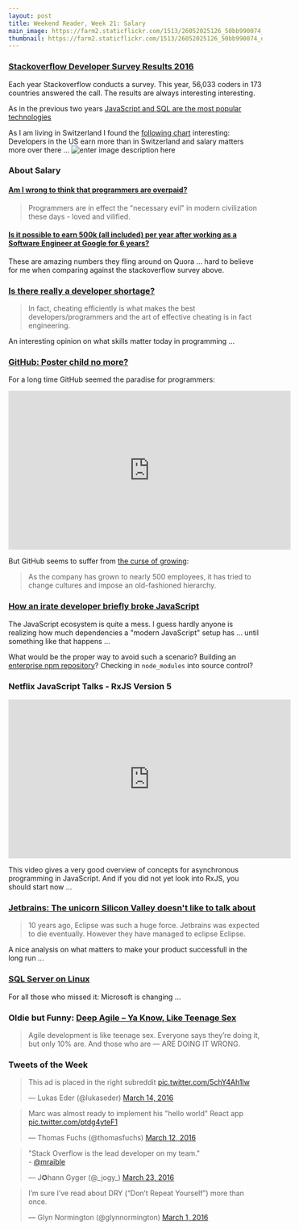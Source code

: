 ```yaml
---
layout: post
title: Weekend Reader, Week 21: Salary
main_image: https://farm2.staticflickr.com/1513/26052025126_50bb990074_b.jpg
thumbnail: https://farm2.staticflickr.com/1513/26052025126_50bb990074_q.jpg
---
```



### [Stackoverflow Developer Survey Results 2016](http://stackoverflow.com/research/developer-survey-2016)

Each year Stackoverflow conducts a survey. This year, 56,033 coders in 173 countries answered the call. The results are always interesting interesting.

As in the previous two years [JavaScript and SQL are the most popular technologies](http://stackoverflow.com/research/developer-survey-2016#technology-most-popular-technologies)

As I am living in Switzerland I found the [following chart](http://stackoverflow.com/research/developer-survey-2016#money-matters-more-in-some-countries) interesting: Developers in the US earn more than in Switzerland and salary matters more over there ...
![enter image description here](https://i.imgur.com/TEj6gx4.png)



### About Salary

#### [Am I wrong to think that programmers are overpaid?](https://www.quora.com/Am-I-wrong-to-think-that-programmers-are-overpaid)

> Programmers are in effect the "necessary evil" in modern civilization
> these days - loved and vilified.

#### [Is it possible to earn 500k (all included) per year after working as a Software Engineer at Google for 6 years?](https://www.quora.com/Is-it-possible-to-earn-500k-all-included-per-year-after-working-as-a-Software-Engineer-at-Google-for-6-years)

These are amazing numbers they fling around on Quora ... hard to believe for me when comparing against the stackoverflow survey above.


### [Is there really a developer shortage?](https://www.quora.com/Is-there-really-a-developer-shortage)

> In fact, cheating efficiently is what makes the best developers/programmers and the art of effective cheating is in fact engineering.

An interesting opinion on what skills matter today in programming ...



### [GitHub: Poster child no more?](http://uk.businessinsider.com/github-identity-crisis-2016-2)

For a long time GitHub seemed the paradise for programmers:
<iframe width="560" height="315" src="https://www.youtube.com/embed/i-qpexZE8Yc?list=FL47T0bLSKg2AqYyimBC47fA" frameborder="0" allowfullscreen></iframe>

But GitHub seems to suffer from [the curse of growing](http://uk.businessinsider.com/github-identity-crisis-2016-2):

> As the company has grown to nearly 500 employees, it has tried to change cultures and impose an old-fashioned hierarchy.



### [How an irate developer briefly broke JavaScript](http://www.theverge.com/2016/3/24/11300840/how-an-irate-developer-briefly-broke-javascript)

The JavaScript ecosystem is quite a mess. I guess hardly anyone is realizing how much dependencies a "modern JavaScript" setup has ... until something like that happens ...

What would be the proper way to avoid such a scenario? Building an [enterprise npm repository](https://books.sonatype.com/nexus-book/reference/npm-proxying-registries.html)? Checking in `node_modules` into source control?



### Netflix JavaScript Talks - RxJS Version 5

<iframe width="560" height="315" src="https://www.youtube.com/embed/COviCoUtwx4" frameborder="0" allowfullscreen></iframe>

This video gives a very good overview of concepts for asynchronous programming in JavaScript. And if you did not yet look into RxJS, you should start now ...



### [Jetbrains: The unicorn Silicon Valley doesn't like to talk about](http://movingfulcrum.com/jetbrains-the-unicorn-silicon-valley-doesnt-like-to-talk-about/)

> 10 years ago, Eclipse was such a huge force. Jetbrains was expected to die eventually. However they have managed to eclipse Eclipse.

A nice analysis on what matters to make your product successfull in the long run ...



### [SQL Server on Linux](http://blogs.microsoft.com/blog/2016/03/07/announcing-sql-server-on-linux/)
For all those who missed it: Microsoft is changing ... 



### Oldie but Funny: [Deep Agile – Ya Know, Like Teenage Sex](http://hackerchick.com/deep-agile-ya-know-like-teenage-sex)

> Agile development is like teenage sex. Everyone says they’re doing it,
> but only 10% are. And those who are — ARE DOING IT WRONG.


### Tweets of the Week

<blockquote class="twitter-tweet" data-lang="en"><p lang="en" dir="ltr">This ad is placed in the right subreddit <a href="https://t.co/5chY4Ah1Iw">pic.twitter.com/5chY4Ah1Iw</a></p>&mdash; Lukas Eder (@lukaseder) <a href="https://twitter.com/lukaseder/status/709431706802130945">March 14, 2016</a></blockquote>

<blockquote class="twitter-tweet" data-lang="en"><p lang="en" dir="ltr">Marc was almost ready to implement his &quot;hello world&quot; React app <a href="https://t.co/ptdg4yteF1">pic.twitter.com/ptdg4yteF1</a></p>&mdash; Thomas Fuchs (@thomasfuchs) <a href="https://twitter.com/thomasfuchs/status/708675139253174273">March 12, 2016</a></blockquote>

<blockquote class="twitter-tweet" data-lang="en"><p lang="en" dir="ltr">&quot;Stack Overflow is the lead developer on my team.&quot;<br>- <a href="https://twitter.com/mraible">@mraible</a></p>&mdash; J✪hann Gyger (@_jogy_) <a href="https://twitter.com/_jogy_/status/712680532958703616">March 23, 2016</a></blockquote>

<blockquote class="twitter-tweet" data-lang="en"><p lang="en" dir="ltr">I’m sure I’ve read about DRY (“Don’t Repeat Yourself”) more than once.</p>&mdash; Glyn Normington (@glynnormington) <a href="https://twitter.com/glynnormington/status/704634419450155008">March 1, 2016</a></blockquote>

